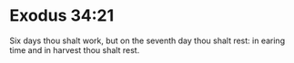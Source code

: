 # Exodus 34:21

Six days thou shalt work, but on the seventh day thou shalt rest: in earing time and in harvest thou shalt rest.